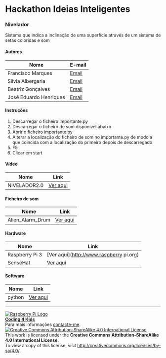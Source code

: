 # Hackathon Ideias Inteligentes 

### Nivelador

Sistema que indica a inclinação de uma superfície através de um sistema de setas coloridas e som
  
#### Autores  

|Nome  |E-mail  |  
|---|---|    
|Francisco Marques  |[Email](mailto:franciscoosantoss@hotmail.com)  |  
|Sílvia Albergaria |[Email](mailto:albergaria.silvia@gmail.com)  |  
|Beatriz Gonçalves  |[Email](mailto:mariabeatriz.sousagoncalves@gmail.com)  |  
|José Eduardo Henriques  |[Email](mailto:zezeh35@hotmail.com)  |  

#### Instruções

1. Descarregar o ficheiro importante.py
2. Descarregar o ficheiro de som disponivel abaixo
3. Abrir o ficheiro importante.py
4. Alterar a localização do ficheiro de som no importante.py de modo a que coincida com a localização do primeiro depois de descarregado
5. F5
6. Clicar em start

#### Vídeo
|Nome |Link |
|---    |---    |
|NIVELADOR2.0  |[Ver aqui](http://youtu.be/Kym92POFxzE)

#### Ficheiro de som

|Nome   |Link   |
|---  |---  |
|Alien_Alarm_Drum |[Ver aqui](http://mega.nz/#!l3g3WLrZ!qfTekvF-rf7viVy7LFkdcuFqLuUHv3B8NiBFQSF-E6E)


#### Hardware  

|Nome |Link  |  
|---  |---  |    
|Raspberry Pi 3  |[Ver aqui](http://www.raspberry pi.org)  |  
|SenseHat  |[Ver aqui](https://www.raspberrypi.org/?s=sense+hat)  |

#### Software  

|Nome  |Link  |  
|---  |---  |    
|python |[Ver aqui](https://www.python.org/)  |    


***  
[![Raspberry Pi Logo](https://upload.wikimedia.org/wikipedia/en/thumb/c/cb/Raspberry_Pi_Logo.svg/50px-Raspberry_Pi_Logo.svg.png)](http://raspberrypi.org)   
[**Coding 4 Kids**](http://coding4kids.github.io/coding4kids/)  
Para mais informações [contacte-me](mailto:nunofilipesantos@gmail.com).  
[![Creative Commons Attribution-ShareAlike 4.0 International License](https://licensebuttons.net/l/by-sa/4.0/88x31.png)](http://creativecommons.org/licenses/by-sa/4.0/)  
This work is licensed under the **Creative Commons Attribution-ShareAlike 4.0 International License**.  
To view a copy of this license, visit http://creativecommons.org/licenses/by-sa/4.0/.  

